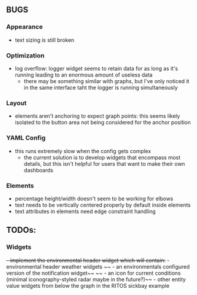 ## BUGS
### Appearance
- text sizing is still broken

### Optimization
- log overflow: logger widget seems to retain data for as long as it's running leading to an enormous amount of useless data
    - there may be something similar with graphs, but I've only noticed it in the same interface taht the logger is running simultaneously

### Layout
- elements aren't anchoring to expect graph points: this seems likely isolated to the button area not being considered for the anchor position

### YAML Config
- this runs extremely slow when the config gets complex
    - the current solution is to develop widgets that encompass most details, but this isn't helpful for users that want to make their own dashboards
    
### Elements
- percentage height/width doesn't seem to be working for elbows
- text needs to be vertically centered properly by default inside elements
- text attributes in elements need edge constraint handling

## TODOs:
### Widgets
~~- implement the environmental header widget which will contain:~~
    - environmental header weather widgets
~~    - an environmentals configured version of the notification widget~~
~~    - an icon for current conditions (minimal iconography-styled radar maybe in the future?)~~
        - other entity value widgets from below the graph in the RITOS sickbay example
